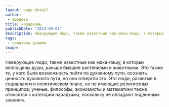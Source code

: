 ```yaml
---
layout: page-detail
author:
 - Яшодеви
title: нарадхамы
publishDate: "2024-09-01"
description: Неверующие люди, также известные как маха-пашу, в которых воплощены души, раньше бывшие растениями и животными. Это также те, у кого была возможность пойти по духовному пути, осознать ценность духовного пути, но они отвергли это. Это люди, развитые в социальном и политическом плане, но не имеющие религиозных принципов; ученые, философы, экономисты и математики также относятся к категории нарадхама, поскольку не обладают подлинным знанием.
tags:
 - санатана дхарма
image: 
---
```


Неверующие люди, также известные как маха-пашу, в которых воплощены души, раньше бывшие растениями и животными. Это также те, у кого была возможность пойти по духовному пути, осознать ценность духовного пути, но они отвергли это. Это люди, развитые в социальном и политическом плане, но не имеющие религиозных принципов; ученые, философы, экономисты и математики также относятся к категории нарадхама, поскольку не обладают подлинным знанием.

